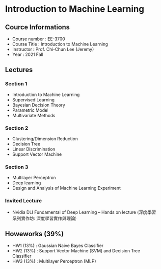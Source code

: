 # Introduction to Machine Learning
## Cource Informations
- Course number : EE-3700 
- Course Title : Introduction to Machine Learning
- Instructor : Prof. Chi-Chun Lee (Jeremy)
- Year : 2021 Fall

## Lectures
### Section 1
- Introduction to Machine Learning
- Supervised Learning
- Bayesian Decision Theory
- Parametric Model
- Multivariate Methods
### Section 2
- Clustering/Dimension Reduction
- Decision Tree
- Linear Discrimination
- Support Vector Machine
### Section 3
- Multilayer Perceptron
- Deep learning
- Design and Analysis of Machine Learning Experiment
### Invited Lecture
- Nvidia DLI Fundamental of Deep Learning – Hands on lecture (深度學習系列實作坊: 深度學習實作與理論)

## Howeworks (39%)
- HW1 (13%) : Gaussian Naive Bayes Classifier
- HW2 (13%) : Support Vector Machine (SVM) and Decision Tree Classifier
- HW3 (13%) : Multilayer Perceptron (MLP)
